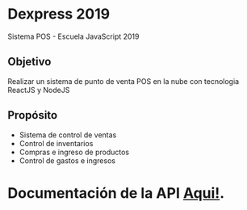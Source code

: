 # Dexpress 2019

Sistema POS - Escuela JavaScript 2019

## Objetivo

Realizar un sistema de punto de venta POS en la nube con tecnologia ReactJS y NodeJS

## Propósito

* Sistema de control de ventas
* Control de inventarios
* Compras e ingreso de productos
* Control de gastos e ingresos


# Documentación de la API [Aqui!](https://documenter.getpostman.com/view/289271/SW132J4W).
